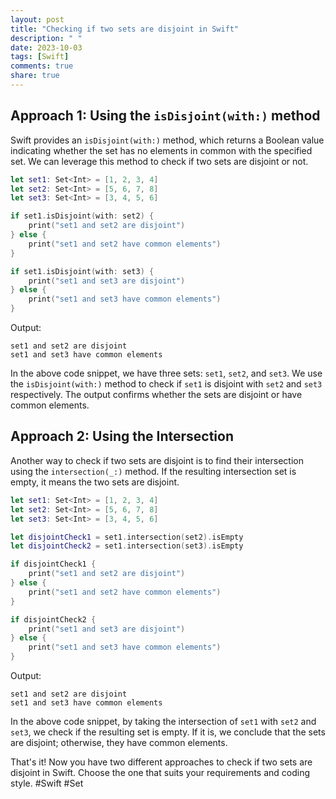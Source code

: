 ```yaml
---
layout: post
title: "Checking if two sets are disjoint in Swift"
description: " "
date: 2023-10-03
tags: [Swift]
comments: true
share: true
---
```


## Approach 1: Using the `isDisjoint(with:)` method

Swift provides an `isDisjoint(with:)` method, which returns a Boolean value indicating whether the set has no elements in common with the specified set. We can leverage this method to check if two sets are disjoint or not.

```swift
let set1: Set<Int> = [1, 2, 3, 4]
let set2: Set<Int> = [5, 6, 7, 8]
let set3: Set<Int> = [3, 4, 5, 6]

if set1.isDisjoint(with: set2) {
    print("set1 and set2 are disjoint")
} else {
    print("set1 and set2 have common elements")
}

if set1.isDisjoint(with: set3) {
    print("set1 and set3 are disjoint")
} else {
    print("set1 and set3 have common elements")    
}
```

Output:

```
set1 and set2 are disjoint
set1 and set3 have common elements
```

In the above code snippet, we have three sets: `set1`, `set2`, and `set3`. We use the `isDisjoint(with:)` method to check if `set1` is disjoint with `set2` and `set3` respectively. The output confirms whether the sets are disjoint or have common elements.

## Approach 2: Using the Intersection

Another way to check if two sets are disjoint is to find their intersection using the `intersection(_:)` method. If the resulting intersection set is empty, it means the two sets are disjoint.

```swift
let set1: Set<Int> = [1, 2, 3, 4]
let set2: Set<Int> = [5, 6, 7, 8]
let set3: Set<Int> = [3, 4, 5, 6]

let disjointCheck1 = set1.intersection(set2).isEmpty
let disjointCheck2 = set1.intersection(set3).isEmpty

if disjointCheck1 {
    print("set1 and set2 are disjoint")
} else {
    print("set1 and set2 have common elements")
}

if disjointCheck2 {
    print("set1 and set3 are disjoint")
} else {
    print("set1 and set3 have common elements")    
}
```

Output:

```
set1 and set2 are disjoint
set1 and set3 have common elements
```

In the above code snippet, by taking the intersection of `set1` with `set2` and `set3`, we check if the resulting set is empty. If it is, we conclude that the sets are disjoint; otherwise, they have common elements.

That's it! Now you have two different approaches to check if two sets are disjoint in Swift. Choose the one that suits your requirements and coding style. #Swift #Set